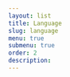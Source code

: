 ```yaml
---
layout: list
title: Language
slug: language
menu: true
submenu: true
order: 2
description: 
---
```


